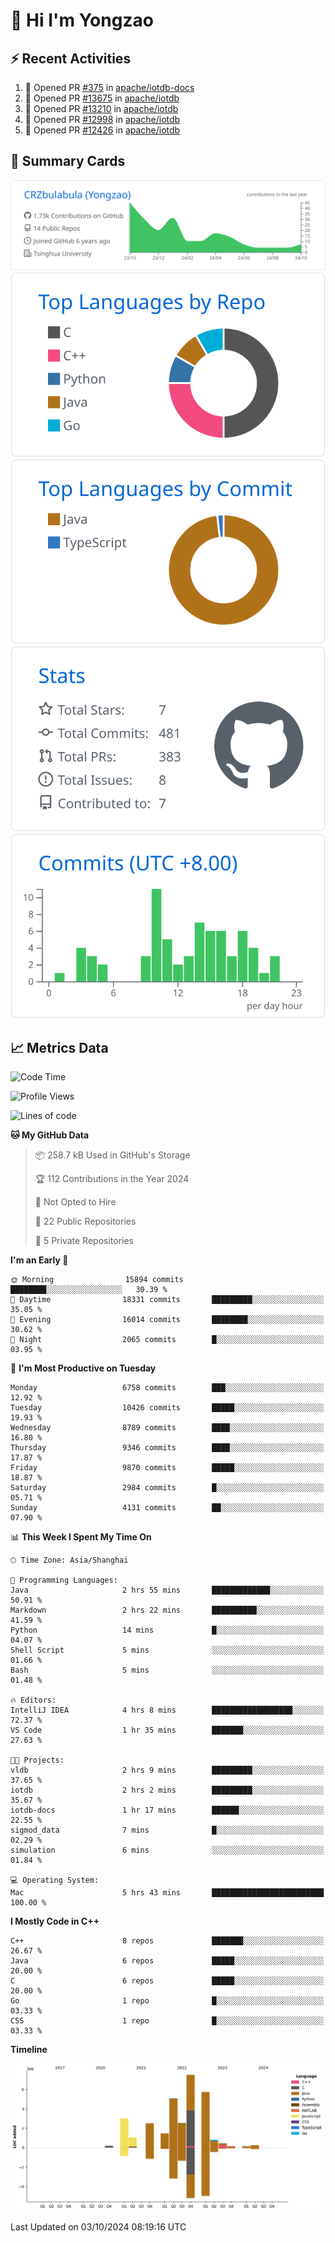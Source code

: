 # 👋 Hi I'm Yongzao

## ⚡ Recent Activities
<!--START_SECTION:activity-->
1. 💪 Opened PR [#375](https://github.com/apache/iotdb-docs/pull/375) in [apache/iotdb-docs](https://github.com/apache/iotdb-docs)
2. 💪 Opened PR [#13675](https://github.com/apache/iotdb/pull/13675) in [apache/iotdb](https://github.com/apache/iotdb)
3. 💪 Opened PR [#13210](https://github.com/apache/iotdb/pull/13210) in [apache/iotdb](https://github.com/apache/iotdb)
4. 💪 Opened PR [#12998](https://github.com/apache/iotdb/pull/12998) in [apache/iotdb](https://github.com/apache/iotdb)
5. 💪 Opened PR [#12426](https://github.com/apache/iotdb/pull/12426) in [apache/iotdb](https://github.com/apache/iotdb)
<!--END_SECTION:activity-->

## 🎑 Summary Cards

[![](https://raw.githubusercontent.com/CRZbulabula/CRZbulabula/main/profile-summary-card-output/github/0-profile-details.svg)](https://github.com/vn7n24fzkq/github-profile-summary-cards)
[![](https://raw.githubusercontent.com/CRZbulabula/CRZbulabula/main/profile-summary-card-output/github/1-repos-per-language.svg)](https://github.com/vn7n24fzkq/github-profile-summary-cards) [![](https://raw.githubusercontent.com/CRZbulabula/CRZbulabula/main/profile-summary-card-output/github/2-most-commit-language.svg)](https://github.com/vn7n24fzkq/github-profile-summary-cards)
[![](https://raw.githubusercontent.com/CRZbulabula/CRZbulabula/main/profile-summary-card-output/github/3-stats.svg)](https://github.com/vn7n24fzkq/github-profile-summary-cards) [![](https://raw.githubusercontent.com/CRZbulabula/CRZbulabula/main/profile-summary-card-output/github/4-productive-time.svg)](https://github.com/vn7n24fzkq/github-profile-summary-cards)

## 📈 Metrics Data

<!--START_SECTION:waka-->
![Code Time](http://img.shields.io/badge/Code%20Time-706%20hrs%2017%20mins-blue)

![Profile Views](http://img.shields.io/badge/Profile%20Views-5-blue)

![Lines of code](https://img.shields.io/badge/From%20Hello%20World%20I%27ve%20Written-30.8%20million%20lines%20of%20code-blue)

**🐱 My GitHub Data** 

> 📦 258.7 kB Used in GitHub's Storage 
 > 
> 🏆 112 Contributions in the Year 2024
 > 
> 🚫 Not Opted to Hire
 > 
> 📜 22 Public Repositories 
 > 
> 🔑 5 Private Repositories 
 > 
**I'm an Early 🐤** 

```text
🌞 Morning                15894 commits       ████████░░░░░░░░░░░░░░░░░   30.39 % 
🌆 Daytime                18331 commits       █████████░░░░░░░░░░░░░░░░   35.05 % 
🌃 Evening                16014 commits       ████████░░░░░░░░░░░░░░░░░   30.62 % 
🌙 Night                  2065 commits        █░░░░░░░░░░░░░░░░░░░░░░░░   03.95 % 
```
📅 **I'm Most Productive on Tuesday** 

```text
Monday                   6758 commits        ███░░░░░░░░░░░░░░░░░░░░░░   12.92 % 
Tuesday                  10426 commits       █████░░░░░░░░░░░░░░░░░░░░   19.93 % 
Wednesday                8789 commits        ████░░░░░░░░░░░░░░░░░░░░░   16.80 % 
Thursday                 9346 commits        ████░░░░░░░░░░░░░░░░░░░░░   17.87 % 
Friday                   9870 commits        █████░░░░░░░░░░░░░░░░░░░░   18.87 % 
Saturday                 2984 commits        █░░░░░░░░░░░░░░░░░░░░░░░░   05.71 % 
Sunday                   4131 commits        ██░░░░░░░░░░░░░░░░░░░░░░░   07.90 % 
```


📊 **This Week I Spent My Time On** 

```text
🕑︎ Time Zone: Asia/Shanghai

💬 Programming Languages: 
Java                     2 hrs 55 mins       █████████████░░░░░░░░░░░░   50.91 % 
Markdown                 2 hrs 22 mins       ██████████░░░░░░░░░░░░░░░   41.59 % 
Python                   14 mins             █░░░░░░░░░░░░░░░░░░░░░░░░   04.07 % 
Shell Script             5 mins              ░░░░░░░░░░░░░░░░░░░░░░░░░   01.66 % 
Bash                     5 mins              ░░░░░░░░░░░░░░░░░░░░░░░░░   01.48 % 

🔥 Editors: 
IntelliJ IDEA            4 hrs 8 mins        ██████████████████░░░░░░░   72.37 % 
VS Code                  1 hr 35 mins        ███████░░░░░░░░░░░░░░░░░░   27.63 % 

🐱‍💻 Projects: 
vldb                     2 hrs 9 mins        █████████░░░░░░░░░░░░░░░░   37.65 % 
iotdb                    2 hrs 2 mins        █████████░░░░░░░░░░░░░░░░   35.67 % 
iotdb-docs               1 hr 17 mins        ██████░░░░░░░░░░░░░░░░░░░   22.55 % 
sigmod_data              7 mins              █░░░░░░░░░░░░░░░░░░░░░░░░   02.29 % 
simulation               6 mins              ░░░░░░░░░░░░░░░░░░░░░░░░░   01.84 % 

💻 Operating System: 
Mac                      5 hrs 43 mins       █████████████████████████   100.00 % 
```

**I Mostly Code in C++** 

```text
C++                      8 repos             ███████░░░░░░░░░░░░░░░░░░   26.67 % 
Java                     6 repos             █████░░░░░░░░░░░░░░░░░░░░   20.00 % 
C                        6 repos             █████░░░░░░░░░░░░░░░░░░░░   20.00 % 
Go                       1 repo              █░░░░░░░░░░░░░░░░░░░░░░░░   03.33 % 
CSS                      1 repo              █░░░░░░░░░░░░░░░░░░░░░░░░   03.33 % 
```



**Timeline**

![Lines of Code chart](https://raw.githubusercontent.com/CRZbulabula/CRZbulabula/main/assets/bar_graph.png)


 Last Updated on 03/10/2024 08:19:16 UTC
<!--END_SECTION:waka-->


